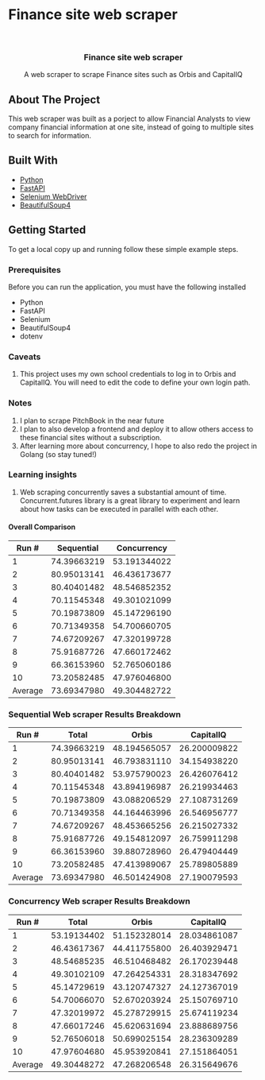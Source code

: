 # Finance site web scraper

<div id="top"></div>

<!-- PROJECT LOGO -->
<br />
<div align="center">
  <h3 align="center">Finance site web scraper</h3>

  <p align="center">
    A web scraper to scrape Finance sites such as Orbis and CapitalIQ
  </p>
</div>

<!-- ABOUT THE PROJECT -->
## About The Project

This web scraper was built as a porject to allow Financial Analysts to view company financial information at one site, instead of going to multiple sites to search for information.

## Built With
* [Python](https://www.python.org/)
* [FastAPI](https://fastapi.tiangolo.com/)
* [Selenium WebDriver](https://www.selenium.dev/) 
* [BeautifulSoup4](https://pypi.org/project/beautifulsoup4/)

<!-- GETTING STARTED -->
## Getting Started

To get a local copy up and running follow these simple example steps.

### Prerequisites

Before you can run the application, you must have the following installed

* Python
* FastAPI
* Selenium
* BeautifulSoup4
* dotenv

### Caveats
1. This project uses my own school credentials to log in to Orbis and CapitalIQ. You will need to edit the code to define your own login path.

### Notes
1. I plan to scrape PitchBook in the near future
2. I plan to also develop a frontend and deploy it to allow others access to these financial sites without a subscription.
3. After learning more about concurrency, I hope to also redo the project in Golang (so stay tuned!)

### Learning insights
1. Web scraping concurrently saves a substantial amount of time. Concurrent.futures library is a great library to experiment and learn about how tasks can be executed in parallel with each other.
#### Overall Comparison

| **Run #**|**Sequential**|**Concurrency**|
|----------|------------|-------------|
| 1        | 74.39663219| 53.191344022|
| 2        | 80.95013141| 46.436173677|
| 3        | 80.40401482| 48.546852352|
| 4        | 70.11545348| 49.301021099|
| 5        | 70.19873809| 45.147296190|
| 6        | 70.71349358| 54.700660705|
| 7        | 74.67209267| 47.320199728|
| 8        | 75.91687726| 47.660172462|
| 9        | 66.36153960| 52.765060186|
| 10       | 73.20582485| 47.976046800|
| Average  | 73.69347980| 49.304482722|

### Sequential Web scraper Results Breakdown
| **Run #**|**Total**|**Orbis**|**CapitalIQ**|
|----------|------------|-------------|-------------|
| 1        | 74.39663219| 48.194565057| 26.200009822|
| 2        | 80.95013141| 46.793831110| 34.154938220|
| 3        | 80.40401482| 53.975790023| 26.426076412|
| 4        | 70.11545348| 43.894196987| 26.219934463|
| 5        | 70.19873809| 43.088206529| 27.108731269|
| 6        | 70.71349358| 44.164463996| 26.546956777|
| 7        | 74.67209267| 48.453665256| 26.215027332|
| 8        | 75.91687726| 49.154812097| 26.759911298|
| 9        | 66.36153960| 39.880728960| 26.479404449|
| 10       | 73.20582485| 47.413989067| 25.789805889|
| Average  | 73.69347980| 46.501424908| 27.190079593|

### Concurrency Web scraper Results Breakdown
| **Run #**|**Total**|**Orbis**|**CapitalIQ**|
|----------|------------|-------------|-------------|
| 1        | 53.19134402| 51.152328014| 28.034861087|
| 2        | 46.43617367| 44.411755800| 26.403929471|
| 3        | 48.54685235| 46.510468482| 26.170239448|
| 4        | 49.30102109| 47.264254331| 28.318347692|
| 5        | 45.14729619| 43.120747327| 24.127367019|
| 6        | 54.70066070| 52.670203924| 25.150769710|
| 7        | 47.32019972| 45.278729915| 25.674119234|
| 8        | 47.66017246| 45.620631694| 23.888689756|
| 9        | 52.76506018| 50.699025154| 28.236309289|
| 10       | 47.97604680| 45.953920841| 27.151864051|
| Average  | 49.30448272| 47.268206548| 26.315649676|

   


